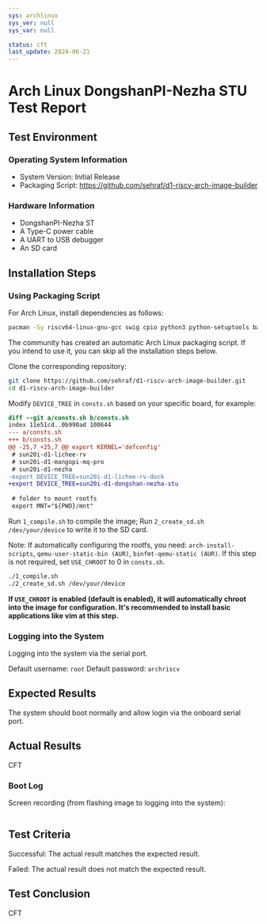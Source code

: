 ```yaml
---
sys: archlinux
sys_ver: null
sys_var: null

status: cft
last_update: 2024-06-21
---
```


# Arch Linux DongshanPI-Nezha STU Test Report

## Test Environment

### Operating System Information

- System Version: Initial Release
- Packaging Script: https://github.com/sehraf/d1-riscv-arch-image-builder

### Hardware Information

- DongshanPI-Nezha ST
- A Type-C power cable
- A UART to USB debugger
- An SD card

## Installation Steps

### Using Packaging Script

For Arch Linux, install dependencies as follows:
```bash
pacman -Sy riscv64-linux-gnu-gcc swig cpio python3 python-setuptools base-devel bc arch-install-scripts qemu-user-static qemu-user-static-binfmt
```

The community has created an automatic Arch Linux packaging script. If you intend to use it, you can skip all the installation steps below.

Clone the corresponding repository:
```bash
git clone https://github.com/sehraf/d1-riscv-arch-image-builder.git
cd d1-riscv-arch-image-builder
```

Modify `DEVICE_TREE` in `consts.sh` based on your specific board, for example:
```diff
diff --git a/consts.sh b/consts.sh
index 11e51cd..0b990ad 100644
--- a/consts.sh
+++ b/consts.sh
@@ -25,7 +25,7 @@ export KERNEL='defconfig'
 # sun20i-d1-lichee-rv
 # sun20i-d1-mangopi-mq-pro
 # sun20i-d1-nezha
-export DEVICE_TREE=sun20i-d1-lichee-rv-dock
+export DEVICE_TREE=sun20i-d1-dongshan-nezha-stu
 
 # folder to mount rootfs
 export MNT="${PWD}/mnt"

```

Run `1_compile.sh` to compile the image;
Run `2_create_sd.sh /dev/your/device` to write it to the SD card.

Note: If automatically configuring the rootfs, you need: `arch-install-scripts`, `qemu-user-static-bin (AUR)`, `binfmt-qemu-static (AUR)`. If this step is not required, set `USE_CHROOT` to 0 in `consts.sh`.

```bash
./1_compile.sh
./2_create_sd.sh /dev/your/device
```

**If `USE_CHROOT` is enabled (default is enabled), it will automatically chroot into the image for configuration. It's recommended to install basic applications like vim at this step.**

### Logging into the System

Logging into the system via the serial port.

Default username: `root`
Default password: `archriscv`

## Expected Results

The system should boot normally and allow login via the onboard serial port.

## Actual Results

CFT

### Boot Log

Screen recording (from flashing image to logging into the system):

```log

```

## Test Criteria

Successful: The actual result matches the expected result.

Failed: The actual result does not match the expected result.

## Test Conclusion

CFT

